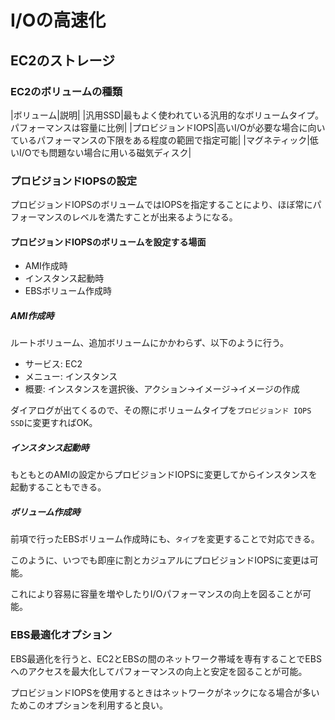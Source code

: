 # I/Oの高速化

## EC2のストレージ

### EC2のボリュームの種類

|ボリューム|説明|
|汎用SSD|最もよく使われている汎用的なボリュームタイプ。パフォーマンスは容量に比例|
|プロビジョンドIOPS|高いI/Oが必要な場合に向いているパフォーマンスの下限をある程度の範囲で指定可能|
|マグネティック|低いI/Oでも問題ない場合に用いる磁気ディスク|

### プロビジョンドIOPSの設定

プロビジョンドIOPSのボリュームではIOPSを指定することにより、ほぼ常にパフォーマンスのレベルを満たすことが出来るようになる。

#### プロビジョンドIOPSのボリュームを設定する場面

* AMI作成時
* インスタンス起動時
* EBSボリューム作成時

##### AMI作成時

ルートボリューム、追加ボリュームにかかわらず、以下のように行う。

* サービス: EC2
* メニュー: インスタンス
* 概要: インスタンスを選択後、アクション→イメージ→イメージの作成

ダイアログが出てくるので、その際にボリュームタイプを`プロビジョンド IOPS SSD`に変更すればOK。

##### インスタンス起動時

もともとのAMIの設定からプロビジョンドIOPSに変更してからインスタンスを起動することもできる。

##### ボリューム作成時

前項で行ったEBSボリューム作成時にも、`タイプ`を変更することで対応できる。

このように、いつでも即座に割とカジュアルにプロビジョンドIOPSに変更は可能。

これにより容易に容量を増やしたりI/Oパフォーマンスの向上を図ることが可能。

### EBS最適化オプション

EBS最適化を行うと、EC2とEBSの間のネットワーク帯域を専有することでEBSへのアクセスを最大化してパフォーマンスの向上と安定を図ることが可能。

プロビジョンドIOPSを使用するときはネットワークがネックになる場合が多いためこのオプションを利用すると良い。
